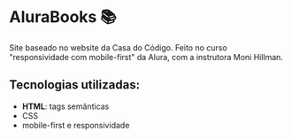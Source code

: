 # AluraBooks 📚

Site baseado no website da Casa do Código. Feito no curso "responsividade com mobile-first" da Alura, com a instrutora Moni Hillman.

## Tecnologias utilizadas:

- **HTML**: tags semânticas
- CSS 
- mobile-first e responsividade
